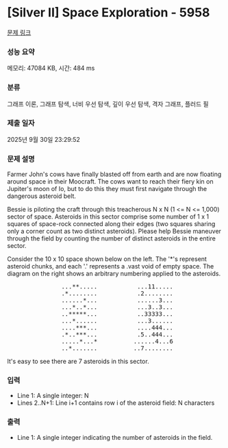 # [Silver II] Space Exploration - 5958 

[문제 링크](https://www.acmicpc.net/problem/5958) 

### 성능 요약

메모리: 47084 KB, 시간: 484 ms

### 분류

그래프 이론, 그래프 탐색, 너비 우선 탐색, 깊이 우선 탐색, 격자 그래프, 플러드 필

### 제출 일자

2025년 9월 30일 23:29:52

### 문제 설명

<p>Farmer John's cows have finally blasted off from earth and are now floating around space in their Moocraft. The cows want to reach their fiery kin on Jupiter's moon of Io, but to do this they must first navigate through the dangerous asteroid belt.</p>

<p>Bessie is piloting the craft through this treacherous N x N (1 <= N <= 1,000) sector of space. Asteroids in this sector comprise some number of 1 x 1 squares of space-rock connected along their edges (two squares sharing only a corner count as two distinct asteroids). Please help Bessie maneuver through the field by counting the number of distinct asteroids in the entire sector.</p>

<p>Consider the 10 x 10 space shown below on the left. The '*'s represent asteroid chunks, and each '.' represents a .vast void of empty space. The diagram on the right shows an arbitrary numbering applied to the asteroids.</p>

<pre>               ...**.....           ...11.....
               .*........           .2........
               ......*...           ......3...
               ...*..*...           ...3..3...
               ..*****...           ..33333...
               ...*......           ...3......
               ....***...           ....444...
               .*..***...           .5..444...
               .....*...*          ......4...6
               ..*.......          ..7........</pre>

<p>It's easy to see there are 7 asteroids in this sector.</p>

### 입력 

 <ul>
	<li>Line 1: A single integer: N</li>
	<li>Lines 2..N+1: Line i+1 contains row i of the asteroid field: N characters</li>
</ul>

<p> </p>

### 출력 

 <ul>
	<li>Line 1: A single integer indicating the number of asteroids in the field.</li>
</ul>

<p> </p>

